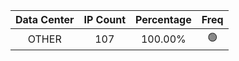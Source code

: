 | Data Center | IP Count | Percentage | Freq |
|:------------:|:--------:|:-----------:|:-----:|
| OTHER | 107 | 100.00% | 🟢 |